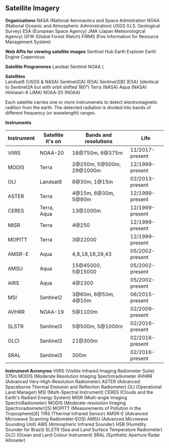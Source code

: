 ## Satellite Imagery

**Organizations**
NASA (National Aeronautics and Space Admistration
NOAA (National Oceanic and Atmospheric Administration)
USGS (U.S. Geological Survey)
ESA (European Space Agency)
JMA (Japan Meteorological Agency)
GFW (Global Forest Watch)
FIRMS (Fire Information for Resource Management System)

**Web APIs for viewing satellite images**
Sentinel Hub
Earth Explorer
Earth Engine
Copernicus

**Satellite Programmes**
Landsat
Sentinel
NOAA (

**Satellites**  
Landsat8 (USGS & NASA)
Sentinel2[A] (ESA)
Sentinel2[B] (ESA) (identical to Sentinel2A but with orbit shifted 180°)
Terra (NASA)
Aqua (NASA)
Himiwari-8 (JMA)
NOAA-20 (NOAA)

Each satellite carries one or more instrumenets to detect electromagnetic
radition from the earth. The detected radiation is divided into bands of
different frequency (or wavelength) ranges. 


**Instruments**

| Instrument    | Satellite it's on | Bands and resolutions     | Life              |
| ----------    | ----------------- | ---------------------     | ----              |
| VIIRS         | NOAA-20           | 16@750m, 6@375m           | 11/2017-present   |
| MODIS         | Terra             | 2@250m, 5@500m, 29@1000m  | 12/1999-present   |
| OLI           | Landsat8          | 8@30m, 1@15m              | 02/2013-present   |
| ASTER	        | Terra	            | 4@15m, 6@30m, 5@90m	    | 12/1999-present   |
| CERES	        | Terra, Aqua	    | 13@1000m	                | 12/1999-present   |
| MISR	        | Terra	            | 4@250	                    | 12/1999-present   |
| MOPITT	    | Terra	            | 3@22000	                | 12/1999-present   |
| AMSR-E	    | Aqua	            | 4,8,18,16,29,43	        | 05/2002-present   |
| AMSU	        | Aqua	            | 15@45000, 5@15000	        | 05/2002-present   |
| AIRS	        | Aqua	            | 4@2300                    | 05/2002-present   |
| MSI           | Sentinel2         | 3@60m, 6@50m, 4@10m       | 06/2015-present   |
| AVHRR         | NOAA-19           | 5@1100m                   | 02/2009-present   |
| SLSTR	        | Sentinel3	        | 5@500m, 5@1000m	        | 02/2016-present   |
| OLCI	        | Sentinel3	        | 21@300m	                | 02/2016-present   |
| SRAL	        | Sentinel3	        | 300m	                    | 02/2016-present   |


**Instrument Acronyms**
VIIRS (Visible Infrared Imaging Radiometer Suite) 375m
MODIS (Moderate Resolution Imaging Spectroradiometer
AVHRR (Advanced Very-High-Resolution Radiometer)
ASTER (Advanced Spaceborne Thermal Emission and Reflection Radiometer)
OLI (Operational Land Manager)
MSI (Multi-Spectral Instrument)
CERES (Clouds and the Earth's Radiant Energy System)
MISR (Multi-angle Imaging SpectroRadiometer)
MODIS (Moderate-resolution Imaging Spectroradiometer)[5]
MOPITT (Measurements of Pollution in the Troposphere)[6]
TIRS (Thermal Infrared Sensor)
AMSR-E (Advanced Microwave Scanning Radiometer-EOS)
AMSU (Advanced Microwave Sounding Unit)
AIRS (Atmospheric Infrared Sounder)
HSB (Humidity Sounder for Brazil)
SLSTR (Sea and Land Surface Temperature Radiometer)
OLCI (Ocean and Land Colour Instrument)
SRAL (Synthetic Aperture Radar Altimeter)

